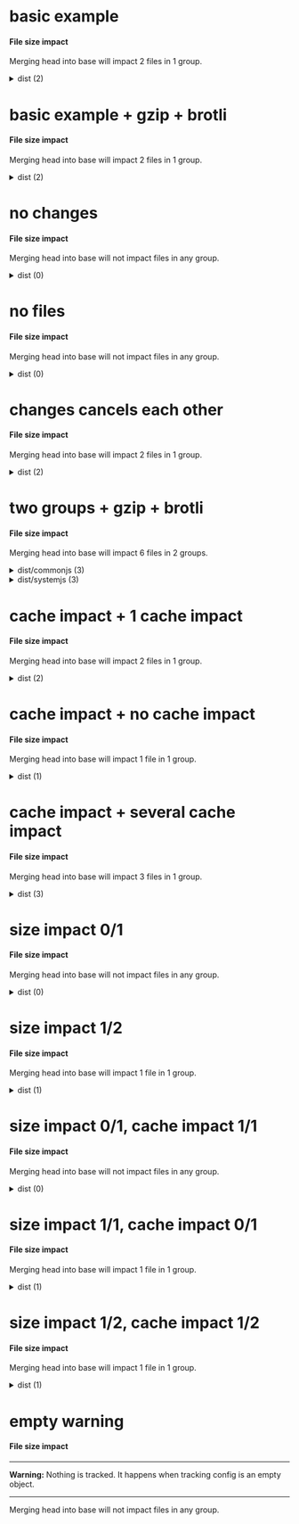 # basic example

<!-- Generated by @jsenv/file-size-impact -->
<h4 id="file-size-impact">File size impact</h4>

<p>Merging head into base will impact 2 files in 1 group.</p>
<details>
  <summary>dist (2)</summary>
  <table>
    <thead>
      <tr>
        <th nowrap>File</th>
        <th nowrap>raw</th>
        <th nowrap>Event</th>
      </tr>
    </thead>
    <tbody>
      <tr>
        <td nowrap>dist/bar.js</td>
        <td nowrap>+10 (110)</td>
        <td nowrap>modified</td>
      </tr>
      <tr>
        <td nowrap>dist/foo.js</td>
        <td nowrap>+15 (115)</td>
        <td nowrap>modified</td>
      </tr>
    </tbody>
    <tfoot>
      <tr>
        <td nowrap><strong>Total size impact</strong></td>
        <td nowrap>+25 (225)</td>
        <td nowrap></td>
      </tr>
    </tfoot>
  </table>
</details>

# basic example + gzip + brotli

<!-- Generated by @jsenv/file-size-impact -->
<h4 id="file-size-impact">File size impact</h4>

<p>Merging head into base will impact 2 files in 1 group.</p>
<details>
  <summary>dist (2)</summary>
  <table>
    <thead>
      <tr>
        <th nowrap>File</th>
        <th nowrap>raw</th>
        <th nowrap>gzip</th>
        <th nowrap>brotli</th>
        <th nowrap>Event</th>
      </tr>
    </thead>
    <tbody>
      <tr>
        <td nowrap>dist/bar.js</td>
        <td nowrap>+10 (110)</td>
        <td nowrap>+2 (22)</td>
        <td nowrap>+1 (19)</td>
        <td nowrap>modified</td>
      </tr>
      <tr>
        <td nowrap>dist/foo.js</td>
        <td nowrap>+15 (115)</td>
        <td nowrap>+4 (24)</td>
        <td nowrap>+3 (21)</td>
        <td nowrap>modified</td>
      </tr>
    </tbody>
    <tfoot>
      <tr>
        <td nowrap><strong>Total size impact</strong></td>
        <td nowrap>+25 (225)</td>
        <td nowrap>+6 (46)</td>
        <td nowrap>+4 (40)</td>
        <td nowrap></td>
      </tr>
    </tfoot>
  </table>
</details>

# no changes

<!-- Generated by @jsenv/file-size-impact -->
<h4 id="file-size-impact">File size impact</h4>

<p>Merging head into base will not impact files in any group.</p>
<details>
  <summary>dist (0)</summary>
  <p>No impact on files in dist group.</p>
</details>

# no files

<!-- Generated by @jsenv/file-size-impact -->
<h4 id="file-size-impact">File size impact</h4>

<p>Merging head into base will not impact files in any group.</p>
<details>
  <summary>dist (0)</summary>
  <p>No file in dist group (see config below).</p>

```json
{
  "*/**": false
}
```

</details>

# changes cancels each other

<!-- Generated by @jsenv/file-size-impact -->
<h4 id="file-size-impact">File size impact</h4>

<p>Merging head into base will impact 2 files in 1 group.</p>
<details>
  <summary>dist (2)</summary>
  <table>
    <thead>
      <tr>
        <th nowrap>File</th>
        <th nowrap>raw</th>
        <th nowrap>Event</th>
      </tr>
    </thead>
    <tbody>
      <tr>
        <td nowrap>dist/file-a.js</td>
        <td nowrap>+5 (15)</td>
        <td nowrap>modified</td>
      </tr>
      <tr>
        <td nowrap>dist/file-b.js</td>
        <td nowrap>-5 (10)</td>
        <td nowrap>modified</td>
      </tr>
    </tbody>
    <tfoot>
      <tr>
        <td nowrap><strong>Total size impact</strong></td>
        <td nowrap>0 (25)</td>
        <td nowrap></td>
      </tr>
    </tfoot>
  </table>
</details>

# two groups + gzip + brotli

<!-- Generated by @jsenv/file-size-impact -->
<h4 id="file-size-impact">File size impact</h4>

<p>Merging head into base will impact 6 files in 2 groups.</p>
<details>
  <summary>dist/commonjs (3)</summary>
  <table>
    <thead>
      <tr>
        <th nowrap>File</th>
        <th nowrap>raw</th>
        <th nowrap>gzip</th>
        <th nowrap>brotli</th>
        <th nowrap>Event</th>
      </tr>
    </thead>
    <tbody>
      <tr>
        <td nowrap>dist/commonjs/bar.js</td>
        <td nowrap>-100 (0)</td>
        <td nowrap>-10 (0)</td>
        <td nowrap>-9 (0)</td>
        <td nowrap>deleted</td>
      </tr>
      <tr>
        <td nowrap>dist/commonjs/foo.js</td>
        <td nowrap>+120 (120)</td>
        <td nowrap>+12 (12)</td>
        <td nowrap>+11 (11)</td>
        <td nowrap>added</td>
      </tr>
      <tr>
        <td nowrap>dist/commonjs/hello.js</td>
        <td nowrap>+20,000 (187,000)</td>
        <td nowrap>+200 (1,800)</td>
        <td nowrap>+200 (1,700)</td>
        <td nowrap>modified</td>
      </tr>
    </tbody>
    <tfoot>
      <tr>
        <td nowrap><strong>Total size impact</strong></td>
        <td nowrap>+20,020 (187,120)</td>
        <td nowrap>+202 (1,812)</td>
        <td nowrap>+202 (1,711)</td>
        <td nowrap></td>
      </tr>
    </tfoot>
  </table>
</details>

<details>
  <summary>dist/systemjs (3)</summary>
  <table>
    <thead>
      <tr>
        <th nowrap>File</th>
        <th nowrap>raw</th>
        <th nowrap>gzip</th>
        <th nowrap>brotli</th>
        <th nowrap>Event</th>
      </tr>
    </thead>
    <tbody>
      <tr>
        <td nowrap>dist/systemjs/bar.js</td>
        <td nowrap>-100 (0)</td>
        <td nowrap>-10 (0)</td>
        <td nowrap>-9 (0)</td>
        <td nowrap>deleted</td>
      </tr>
      <tr>
        <td nowrap>dist/systemjs/foo.js</td>
        <td nowrap>+120 (120)</td>
        <td nowrap>+12 (12)</td>
        <td nowrap>+11 (11)</td>
        <td nowrap>added</td>
      </tr>
      <tr>
        <td nowrap>dist/systemjs/hello.js</td>
        <td nowrap>+20,000 (187,000)</td>
        <td nowrap>+200 (1,800)</td>
        <td nowrap>+200 (1,700)</td>
        <td nowrap>modified</td>
      </tr>
    </tbody>
    <tfoot>
      <tr>
        <td nowrap><strong>Total size impact</strong></td>
        <td nowrap>+20,020 (187,120)</td>
        <td nowrap>+202 (1,812)</td>
        <td nowrap>+202 (1,711)</td>
        <td nowrap></td>
      </tr>
    </tfoot>
  </table>
</details>

# cache impact + 1 cache impact

<!-- Generated by @jsenv/file-size-impact -->
<h4 id="file-size-impact">File size impact</h4>

<p>Merging head into base will impact 2 files in 1 group.</p>
<details>
  <summary>dist (2)</summary>
  <table>
    <thead>
      <tr>
        <th nowrap>File</th>
        <th nowrap>raw</th>
        <th nowrap>Event</th>
      </tr>
    </thead>
    <tbody>
      <tr>
        <td nowrap>dist/bar.js<sup>*</sup></td>
        <td nowrap>+10 (110)</td>
        <td nowrap>modified</td>
      </tr>
      <tr>
        <td nowrap>dist/foo.js</td>
        <td nowrap>-100 (0)</td>
        <td nowrap>deleted</td>
      </tr>
    </tbody>
    <tfoot>
      <tr>
        <td nowrap><strong>Total size impact</strong></td>
        <td nowrap>-90 (110)</td>
        <td nowrap></td>
      </tr>
      <tr>
        <td nowrap><strong>Total cache impact<sup>*</sup></strong></td>
        <td nowrap>110</td>
        <td nowrap></td>
      </tr>
    </tfoot>
  </table>
  <sub>
    <sup>*</sup> Each file marked with an asterisk participates into the total cache impact. These
    files must be downloaded by a returning user either because it's a new file or because it has
    been modified.
  </sub>
</details>

# cache impact + no cache impact

<!-- Generated by @jsenv/file-size-impact -->
<h4 id="file-size-impact">File size impact</h4>

<p>Merging head into base will impact 1 file in 1 group.</p>
<details>
  <summary>dist (1)</summary>
  <table>
    <thead>
      <tr>
        <th nowrap>File</th>
        <th nowrap>raw</th>
        <th nowrap>Event</th>
      </tr>
    </thead>
    <tbody>
      <tr>
        <td nowrap>dist/bar.js</td>
        <td nowrap>-100 (0)</td>
        <td nowrap>deleted</td>
      </tr>
    </tbody>
    <tfoot>
      <tr>
        <td nowrap><strong>Total size impact</strong></td>
        <td nowrap>-100 (0)</td>
        <td nowrap></td>
      </tr>
      <tr>
        <td nowrap><strong>Total cache impact<sup>*</sup></strong></td>
        <td nowrap>0</td>
        <td nowrap></td>
      </tr>
    </tfoot>
  </table>
  <sub>
    <sup>*</sup> Each file marked with an asterisk participates into the total cache impact. These
    files must be downloaded by a returning user either because it's a new file or because it has
    been modified.
  </sub>
</details>

# cache impact + several cache impact

<!-- Generated by @jsenv/file-size-impact -->
<h4 id="file-size-impact">File size impact</h4>

<p>Merging head into base will impact 3 files in 1 group.</p>
<details>
  <summary>dist (3)</summary>
  <table>
    <thead>
      <tr>
        <th nowrap>File</th>
        <th nowrap>raw</th>
        <th nowrap>Event</th>
      </tr>
    </thead>
    <tbody>
      <tr>
        <td nowrap>dist/bar.js<sup>*</sup></td>
        <td nowrap>+10 (110)</td>
        <td nowrap>modified</td>
      </tr>
      <tr>
        <td nowrap>dist/foo.js<sup>*</sup></td>
        <td nowrap>+100 (100)</td>
        <td nowrap>added</td>
      </tr>
      <tr>
        <td nowrap>dist/hello.js<sup>*</sup></td>
        <td nowrap>+10 (110)</td>
        <td nowrap>modified</td>
      </tr>
    </tbody>
    <tfoot>
      <tr>
        <td nowrap><strong>Total size impact</strong></td>
        <td nowrap>+120 (320)</td>
        <td nowrap></td>
      </tr>
      <tr>
        <td nowrap><strong>Total cache impact<sup>*</sup></strong></td>
        <td nowrap>320</td>
        <td nowrap></td>
      </tr>
    </tfoot>
  </table>
  <sub>
    <sup>*</sup> Each file marked with an asterisk participates into the total cache impact. These
    files must be downloaded by a returning user either because it's a new file or because it has
    been modified.
  </sub>
</details>

# size impact 0/1

<!-- Generated by @jsenv/file-size-impact -->
<h4 id="file-size-impact">File size impact</h4>

<p>Merging head into base will not impact files in any group.</p>
<details>
  <summary>dist (0)</summary>
  <details>
  <summary>Hidden (1)</summary>
  <table>
    <thead>
      <tr>
        <th nowrap>File</th>
        <th nowrap>raw</th>
        <th nowrap>Event</th>
      </tr>
    </thead>
    <tbody>
      <tr>
        <td nowrap>dist/bar.js</td>
        <td nowrap>+1 (101)</td>
        <td nowrap>modified</td>
      </tr>
    </tbody>
    <tfoot>
      <tr>
        <td nowrap><strong>Total size impact</strong></td>
        <td nowrap>+1 (101)</td>
        <td nowrap></td>
      </tr>
    </tfoot>
  </table>
  </details>
</details>

# size impact 1/2

<!-- Generated by @jsenv/file-size-impact -->
<h4 id="file-size-impact">File size impact</h4>

<p>Merging head into base will impact 1 file in 1 group.</p>
<details>
  <summary>dist (1)</summary>
  <table>
    <thead>
      <tr>
        <th nowrap>File</th>
        <th nowrap>raw</th>
        <th nowrap>Event</th>
      </tr>
    </thead>
    <tbody>
      <tr>
        <td nowrap>dist/foo.js</td>
        <td nowrap>+14 (115)</td>
        <td nowrap>modified</td>
      </tr>
    </tbody>
    <tfoot>
      <tr>
        <td nowrap><strong>Total size impact</strong></td>
        <td nowrap>+14 (115)</td>
        <td nowrap></td>
      </tr>
    </tfoot>
  </table>
  <details>
  <summary>Hidden (1)</summary>
  <table>
    <thead>
      <tr>
        <th nowrap>File</th>
        <th nowrap>raw</th>
        <th nowrap>Event</th>
      </tr>
    </thead>
    <tbody>
      <tr>
        <td nowrap>dist/bar.js</td>
        <td nowrap>+1 (101)</td>
        <td nowrap>modified</td>
      </tr>
    </tbody>
    <tfoot>
      <tr>
        <td nowrap><strong>Total size impact</strong></td>
        <td nowrap>+1 (101)</td>
        <td nowrap></td>
      </tr>
    </tfoot>
  </table>
  </details>
</details>

# size impact 0/1, cache impact 1/1

<!-- Generated by @jsenv/file-size-impact -->
<h4 id="file-size-impact">File size impact</h4>

<p>Merging head into base will not impact files in any group.</p>
<details>
  <summary>dist (0)</summary>
  <details>
  <summary>Hidden (1)</summary>
  <table>
    <thead>
      <tr>
        <th nowrap>File</th>
        <th nowrap>raw</th>
        <th nowrap>Event</th>
      </tr>
    </thead>
    <tbody>
      <tr>
        <td nowrap>dist/foo.js<sup>*</sup></td>
        <td nowrap>+15 (115)</td>
        <td nowrap>modified</td>
      </tr>
    </tbody>
    <tfoot>
      <tr>
        <td nowrap><strong>Total size impact</strong></td>
        <td nowrap>+15 (115)</td>
        <td nowrap></td>
      </tr>
      <tr>
        <td nowrap><strong>Total cache impact<sup>*</sup></strong></td>
        <td nowrap>115</td>
        <td nowrap></td>
      </tr>
    </tfoot>
  </table>
  </details>
  <sub>
    <sup>*</sup> Each file marked with an asterisk participates into the total cache impact. These
    files must be downloaded by a returning user either because it's a new file or because it has
    been modified.
  </sub>
</details>

# size impact 1/1, cache impact 0/1

<!-- Generated by @jsenv/file-size-impact -->
<h4 id="file-size-impact">File size impact</h4>

<p>Merging head into base will impact 1 file in 1 group.</p>
<details>
  <summary>dist (1)</summary>
  <table>
    <thead>
      <tr>
        <th nowrap>File</th>
        <th nowrap>raw</th>
        <th nowrap>Event</th>
      </tr>
    </thead>
    <tbody>
      <tr>
        <td nowrap>dist/foo.js<sup>*</sup></td>
        <td nowrap>+15 (115)</td>
        <td nowrap>modified</td>
      </tr>
    </tbody>
    <tfoot>
      <tr>
        <td nowrap><strong>Total size impact</strong></td>
        <td nowrap>+15 (115)</td>
        <td nowrap></td>
      </tr>
      <tr>
        <td nowrap><strong>Total cache impact<sup>*</sup></strong></td>
        <td nowrap>115</td>
        <td nowrap></td>
      </tr>
    </tfoot>
  </table>
  <sub>
    <sup>*</sup> Each file marked with an asterisk participates into the total cache impact. These
    files must be downloaded by a returning user either because it's a new file or because it has
    been modified.
  </sub>
</details>

# size impact 1/2, cache impact 1/2

<!-- Generated by @jsenv/file-size-impact -->
<h4 id="file-size-impact">File size impact</h4>

<p>Merging head into base will impact 1 file in 1 group.</p>
<details>
  <summary>dist (1)</summary>
  <table>
    <thead>
      <tr>
        <th nowrap>File</th>
        <th nowrap>raw</th>
        <th nowrap>Event</th>
      </tr>
    </thead>
    <tbody>
      <tr>
        <td nowrap>dist/foo.js<sup>*</sup></td>
        <td nowrap>+15 (115)</td>
        <td nowrap>modified</td>
      </tr>
    </tbody>
    <tfoot>
      <tr>
        <td nowrap><strong>Total size impact</strong></td>
        <td nowrap>+15 (115)</td>
        <td nowrap></td>
      </tr>
      <tr>
        <td nowrap><strong>Total cache impact<sup>*</sup></strong></td>
        <td nowrap>115</td>
        <td nowrap></td>
      </tr>
    </tfoot>
  </table>
  <details>
  <summary>Hidden (1)</summary>
  <table>
    <thead>
      <tr>
        <th nowrap>File</th>
        <th nowrap>raw</th>
        <th nowrap>Event</th>
      </tr>
    </thead>
    <tbody>
      <tr>
        <td nowrap>dist/bar.js<sup>*</sup></td>
        <td nowrap>+1 (101)</td>
        <td nowrap>modified</td>
      </tr>
    </tbody>
    <tfoot>
      <tr>
        <td nowrap><strong>Total size impact</strong></td>
        <td nowrap>+1 (101)</td>
        <td nowrap></td>
      </tr>
      <tr>
        <td nowrap><strong>Total cache impact<sup>*</sup></strong></td>
        <td nowrap>101</td>
        <td nowrap></td>
      </tr>
    </tfoot>
  </table>
  </details>
  <sub>
    <sup>*</sup> Each file marked with an asterisk participates into the total cache impact. These
    files must be downloaded by a returning user either because it's a new file or because it has
    been modified.
  </sub>
</details>

# empty warning

<!-- Generated by @jsenv/file-size-impact -->
<h4 id="file-size-impact">File size impact</h4>

---

**Warning:** Nothing is tracked. It happens when tracking config is an empty object.

---

<p>Merging head into base will not impact files in any group.</p>

